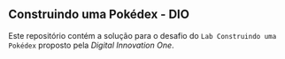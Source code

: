 ## Construindo uma Pokédex - DIO

Este repositório contém a solução para o desafio do `Lab Construindo uma Pokédex` proposto pela *Digital Innovation One*.